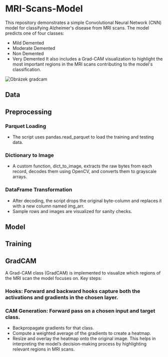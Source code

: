 # MRI-Scans-Model
This repository demonstrates a simple Convolutional Neural Network (CNN) model for classifying Alzheimer's disease from MRI scans. The model predicts one of four classes:

- Mild Demented
- Moderate Demented
- Non Demented
- Very Demented
It also includes a Grad-CAM visualization to highlight the most important regions in the MRI scans contributing to the model's classification.

![Obrázek gradcam](https://github.com/user-attachments/assets/78fc49ef-90c8-45aa-b49c-ab0953793cd8)


## Data 


## Preprocessing
### Parquet Loading
- The script uses pandas.read_parquet to load the training and testing data.
### Dictionary to Image
- A custom function, dict_to_image, extracts the raw bytes from each record, decodes them using OpenCV, and converts them to grayscale arrays.
### DataFrame Transformation
- After decoding, the script drops the original byte-column and replaces it with a new column named img_arr.
- Sample rows and images are visualized for sanity checks.

## Model


## Training


## GradCAM
A Grad-CAM class (GradCAM) is implemented to visualize which regions of the MRI scan the model focuses on. Key steps:

### Hooks: Forward and backward hooks capture both the activations and gradients in the chosen layer.
### CAM Generation: Forward pass on a chosen input and target class.
- Backpropagate gradients for that class.
- Compute a weighted average of the gradients to create a heatmap.
- Resize and overlay the heatmap onto the original image.
This helps in interpreting the model’s decision-making process by highlighting relevant regions in MRI scans.


